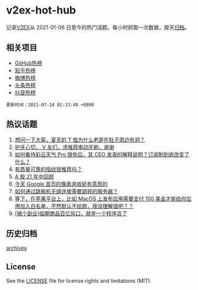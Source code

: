 # v2ex-hot-hub

 记录[V2EX](https://www.v2ex.com/)从 2021-01-06 日至今的热门话题。每小时抓取一次数据，按天[归档](archives)。
 
 ## 相关项目

- [GitHub热榜](https://github.com/snaildev/github-hot-hub)
- [知乎热榜](https://github.com/snaildev/zhihu-hot-hub)
- [微博热榜](https://github.com/snaildev/weibo-hot-hub)
- [头条热榜](https://github.com/snaildev/toutiao-hot-hub)
- [抖音热榜](https://github.com/snaildev/douyin-hot-hub)


 `更新时间：2021-07-24 01:13:40 +0800`

## 热议话题

1. [想问一下大家，夏天的 T 恤为什么老是在肚子周边有洞？](https://www.v2ex.com/t/791197)
1. [护牙心切， V 友们，求推荐电动牙刷，谢谢](https://www.v2ex.com/t/791259)
1. [如何看待彩云天气 Pro 限免后，其 CEO 发表的解释说明？订阅制到底改变了什么？](https://www.v2ex.com/t/791275)
1. [有质量可靠的指纹锁推荐吗？](https://www.v2ex.com/t/791192)
1. [A 股 21 年中回顾](https://www.v2ex.com/t/791271)
1. [今天 Google 首页的像素游戏挺有意思的](https://www.v2ex.com/t/791225)
1. [如何通过跳板机无缝连接需要跳转的服务器？](https://www.v2ex.com/t/791209)
1. [等下，在苹果平台上，比如 MacOS 上发布应用需要支付 100 美金才能给你应用加入白名单，不然默认不给跑，我没理解错吧？？](https://www.v2ex.com/t/791227)
1. [[搞个副业]临期商品百亿风口，就差一个程序员了](https://www.v2ex.com/t/791325)

## 历史归档

[archives](archives)

## License

See the [LICENSE](LICENSE) file for license rights and limitations (MIT).
